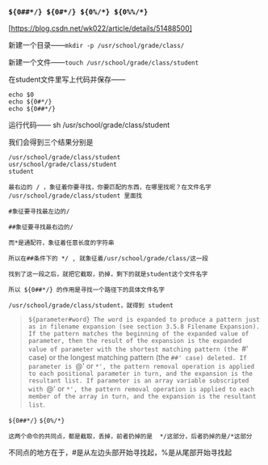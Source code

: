 ### `${0##*/} ${0#*/} ${0%/*} ${0%%/*}`

[https://blog.csdn.net/wk022/article/details/51488500]

新建一个目录——`mkdir -p /usr/school/grade/class/`

新建一个文件——`touch /usr/school/grade/class/student`

在student文件里写上代码并保存——   

```
echo $0
echo ${0#*/}
echo ${0##*/}
```

运行代码——  sh  /usr/school/grade/class/student

我们会得到三个结果分别是

```
/usr/school/grade/class/student
usr/school/grade/class/student
student

最右边的 / ，象征着你要寻找，你要匹配的东西，在哪里找呢？在文件名字 /usr/school/grade/class/student 里面找

#象征要寻找最左边的/

##象征要寻找最右边的/

而*是通配符，象征着任意长度的字符串

所以在##条件下的 */ , 就象征着/usr/school/grade/class/这一段

找到了这一段之后，就把它截取，扔掉，剩下的就是student这个文件名字

所以 ${0##*/} 的作用是寻找一个路径下的具体文件名字

/usr/school/grade/class/student，就得到 student

```

>`${parameter#word}
The word is expanded to produce a pattern just as in filename expansion (see section 3.5.8 Filename Expansion). If the pattern matches the beginning of the expanded value of parameter, then the result of the expansion is the expanded value of parameter with the shortest matching pattern (the `#' case) or the longest matching pattern (the `##' case) deleted. If parameter is `@' or `*', the pattern removal operation is applied to each positional parameter in turn, and the expansion is the resultant list. If parameter is an array variable subscripted with `@' or `*', the pattern removal operation is applied to each member of the array in turn, and the expansion is the resultant list`.


`${0##*/}`
`${0%/*}`

`这两个命令的共同点，都是截取，丢掉，前者扔掉的是  */这部分，后者扔掉的是/*这部分`

不同点的地方在于，#是从左边头部开始寻找起，%是从尾部开始寻找起
